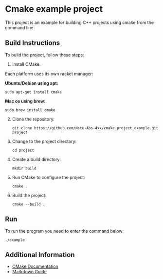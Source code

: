 # Cmake example project 

This project is an example for building C++ projects using cmake from the command line

## Build Instructions

To build the project, follow these steps:

1. Install CMake.

Each platform uses its own racket manager:

**Ubuntu/Debian using apt:**

 ```sudo apt-get install cmake  ```
 
 **Mac os using brew:**
 
  ```sudo brew install cmake ```
    
  

2. Clone the repository:

   ```
   git clone https://github.com/Nstu-Abs-4xx/cmake_project_example.git project
   ```
3.  Change to the project directory:
    ```
    cd project
    ```

4.  Create a build directory:

     ```
    mkdir build
     ```

5.  Run CMake to configure the project:

      ```
      cmake . 
      ```
  
   
   6.  Build the project:
   
       ```
       cmake --build .
       ```

## Run
To run the program you need to enter the command below:
   ```
  ./example 
   ```
## Additional Information

  * [CMake Documentation](https://cmake.org/documentation/)
  * [Markdown Guide](https://www.markdownguide.org/)